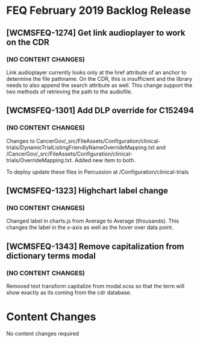 # FEQ February 2019 Backlog Release

## [WCMSFEQ-1274] Get link audioplayer to work on the CDR
### (NO CONTENT CHANGES)

Link audioplayer currently looks only at the href attribute of an anchor to determine the file pathname. On the CDR, this is insufficient and the library needs to also append the search attribute as well. This change support the two methods of retrieving the path to the audiofile.

## [WCMSFEQ-1301] Add DLP override for C152494
### (NO CONTENT CHANGES)

Changes to CancerGov/_src/FileAssets/Configuration/clinical-trials/DynamicTrialListingFriendlyNameOverrideMapping.txt and /CancerGov/_src/FileAssets/Configuration/clinical-trials/OverrideMapping.txt. Added new item to both.

To deploy update these files in Percussion at /Configuration/clinical-trials

## [WCMSFEQ-1323] Highchart label change
### (NO CONTENT CHANGES)

Changed label in charts.js from Average to Average (thousands). This changes the label in the x-axis as well as the hover over data point.

## [WCMSFEQ-1343] Remove capitalization from dictionary terms modal
### (NO CONTENT CHANGES)

Removed text transform capitalize from modal.scss so that the term will show exactly as its coming from the cdr database.

# Content Changes
No content changes required